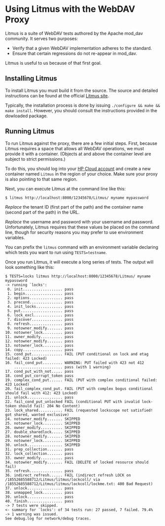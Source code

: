 # Using Litmus with the WebDAV Proxy

Litmus is a suite of WebDAV tests authored by the Apache mod_dav
community. It serves two purposes:

- Verify that a given WebDAV implementation adheres to the standard.
- Ensure that certain regressions do not re-appear in mod_dav.

Litmus is useful to us because of that first goal.

## Installing Litmus

To install Litmus you must build it from the source. The source and
detailed instructions can be found at the official [Litmus
site](http://www.webdav.org/neon/litmus/).

Typically, the installation process is done by issuing
`./configure && make && make install`. However, you should consult the
instructions provided in the dowloaded package.

## Running Litmus

To run Litmus against the proxy, there are a few initial steps. First,
because Litmus requires a space that allows all WebDAV operations, we
must provide it with a container. (Objects at and above the container
level are subject to strict permissions.)

To do this, you should log into your [HP Cloud
account](https://console.hpcloud.com) and create a new container named
`Litmus` in the region of your choice. Make sure your proxy is also
pointing to that same region.

Next, you can execute Litmus at the command line like this:

```
$ litmus http://localhost:8000/12345678/Litmus/ myname mypassword
``` 

*Replace* the tenant ID (first part of the path) and the container
name (second part of the path) in the URL.

*Replace* the username and password with your username and password.
Unfortunately, Litmus requires that these values be placed on the
command line, though for security reasons you may prefer to use
environment variables.

You can prefix the `litmus` command with an environment variable
declaring which tests you want to run using `TESTS=testname`.

Once you run Litmus, it will execute a long series of tests. The output
will look something like this:

```
$ TESTS=locks litmus http://localhost:8000/12345678/Litmus/ myname mypassword
-> running `locks':
 0. init.................. pass
 1. begin................. pass
 2. options............... pass
 3. precond............... pass
 4. init_locks............ pass
 5. put................... pass
 6. lock_excl............. pass
 7. discover.............. pass
 8. refresh............... pass
 9. notowner_modify....... pass
10. notowner_lock......... pass
11. owner_modify.......... pass
12. notowner_modify....... pass
13. notowner_lock......... pass
14. copy.................. pass
15. cond_put.............. FAIL (PUT conditional on lock and etag failed: 423 Locked)
16. fail_cond_put......... WARNING: PUT failed with 423 not 412
    ...................... pass (with 1 warning)
17. cond_put_with_not..... pass
18. cond_put_corrupt_token pass
19. complex_cond_put...... FAIL (PUT with complex conditional failed: 423 Locked)
20. fail_complex_cond_put. FAIL (PUT with complex bogus conditional should fail with 412: 423 Locked)
21. unlock................ pass
22. fail_cond_put_unlocked FAIL (conditional PUT with invalid lock-token should fail: 204 No Content)
23. lock_shared........... FAIL (requested lockscope not satisfied!  got shared, wanted exclusive)
24. notowner_modify....... SKIPPED
25. notowner_lock......... SKIPPED
26. owner_modify.......... SKIPPED
27. double_sharedlock..... SKIPPED
28. notowner_modify....... SKIPPED
29. notowner_lock......... SKIPPED
30. unlock................ SKIPPED
31. prep_collection....... pass
32. lock_collection....... pass
33. owner_modify.......... pass
34. notowner_modify....... FAIL (DELETE of locked resource should fail)
35. refresh............... pass
36. indirect_refresh...... FAIL (indirect refresh LOCK on /18552685588712/Litmus/litmus/lockcoll/ via /18552685588712/Litmus/litmus/lockcoll/lockme.txt: 400 Bad Request)
37. unlock................ pass
38. unmapped_lock......... pass
39. unlock................ pass
40. finish................ pass
-> 7 tests were skipped.
<- summary for `locks': of 34 tests run: 27 passed, 7 failed. 79.4%
-> 1 warning was issued.
See debug.log for network/debug traces.
```

